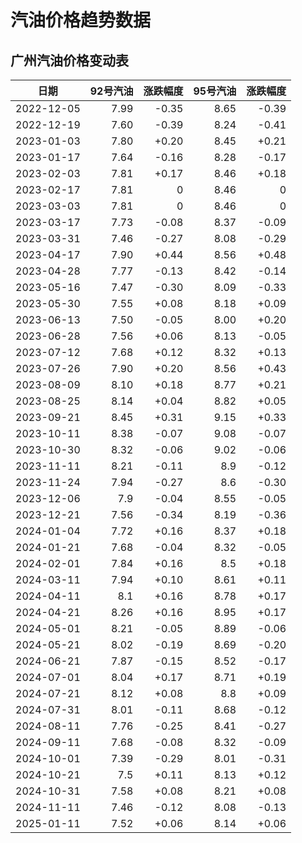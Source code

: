 # 汽油价格趋势数据

## 广州汽油价格变动表

|日期|92号汽油|涨跌幅度|95号汽油|涨跌幅度|
|:--:|---:|---:|---:|---:|
|2022-12-05|7.99|-0.35|8.65|-0.39|
|2022-12-19|7.60|-0.39|8.24|-0.41|
|2023-01-03|7.80|+0.20|8.45|+0.21|
|2023-01-17|7.64|-0.16|8.28|-0.17|
|2023-02-03|7.81|+0.17|8.46|+0.18|
|2023-02-17|7.81|0|8.46|0|
|2023-03-03|7.81|0|8.46|0|
|2023-03-17|7.73|-0.08|8.37|-0.09|
|2023-03-31|7.46|-0.27|8.08|-0.29|
|2023-04-17|7.90|+0.44|8.56|+0.48|
|2023-04-28|7.77|-0.13|8.42|-0.14|
|2023-05-16|7.47|-0.30|8.09|-0.33|
|2023-05-30|7.55|+0.08|8.18|+0.09|
|2023-06-13|7.50|-0.05|8.00|+0.20|
|2023-06-28|7.56|+0.06|8.13|-0.05|
|2023-07-12|7.68|+0.12|8.32|+0.13|
|2023-07-26|7.90|+0.20|8.56|+0.43|
|2023-08-09|8.10|+0.18|8.77|+0.21|
|2023-08-25|8.14|+0.04|8.82|+0.05|
|2023-09-21|8.45|+0.31|9.15|+0.33|
|2023-10-11|8.38|-0.07|9.08|-0.07|
|2023-10-30|8.32|-0.06|9.02|-0.06|
|2023-11-11|8.21|-0.11|8.9|-0.12|
|2023-11-24|7.94|-0.27|8.6|-0.30|
|2023-12-06|7.9|-0.04|8.55|-0.05|
|2023-12-21|7.56|-0.34|8.19|-0.36|
|2024-01-04|7.72|+0.16|8.37|+0.18|
|2024-01-21|7.68|-0.04|8.32|-0.05|
|2024-02-01|7.84|+0.16|8.5|+0.18|
|2024-03-11|7.94|+0.10|8.61|+0.11|
|2024-04-11|8.1|+0.16|8.78|+0.17|
|2024-04-21|8.26|+0.16|8.95|+0.17|
|2024-05-01|8.21|-0.05|8.89|-0.06|
|2024-05-21|8.02|-0.19|8.69|-0.20|
|2024-06-21|7.87|-0.15|8.52|-0.17|
|2024-07-01|8.04|+0.17|8.71|+0.19|
|2024-07-21|8.12|+0.08|8.8|+0.09|
|2024-07-31|8.01|-0.11|8.68|-0.12|
|2024-08-11|7.76|-0.25|8.41|-0.27|
|2024-09-11|7.68|-0.08|8.32|-0.09|
|2024-10-01|7.39|-0.29|8.01|-0.31|
|2024-10-21|7.5|+0.11|8.13|+0.12|
|2024-10-31|7.58|+0.08|8.21|+0.08|
|2024-11-11|7.46|-0.12|8.08|-0.13|
|2025-01-11|7.52|+0.06|8.14|+0.06|


<div>
  <MyChart :option="firstOption" :style="firstStyle" />
  <MyChart :option="secondOption" />
  <OilCalculator :oils="oils"/>
</div>

<script setup lang="ts">
import { ref } from 'vue'

const firstStyle = {
  'height': '400px'
}
const firstOption = {
  title: {
    text: '广州汽油价格变动趋势'
  },
  tooltip: {
    trigger: 'axis',
    axisPointer: {
      type: 'cross',
      label: {
        backgroundColor: '#6a7985'
      }
    }
  },
  legend: {
    top: 20,
    data: [{ name: '92号汽油', icon: 'rect' }, { name: '95号汽油', icon: 'rect' }]
  },
  grid: {
    left: '3%',
    right: '4%',
    bottom: '3%',
    containLabel: true
  },
  xAxis: {
    type: 'category',
    boundaryGap: false,
    data: ["2022-12-05","2022-12-19","2023-01-03","2023-01-17","2023-02-03","2023-02-17","2023-03-03","2023-03-17","2023-03-31","2023-04-17","2023-04-28","2023-05-16","2023-05-30","2023-06-13","2023-06-28","2023-07-12","2023-07-26","2023-08-09","2023-08-25","2023-09-21","2023-10-11","2023-10-30","2023-11-11","2023-11-24","2023-12-06","2023-12-21","2024-01-04","2024-01-21","2024-02-01","2024-03-11","2024-04-11","2024-04-21","2024-05-01","2024-05-21","2024-06-21","2024-07-01","2024-07-21","2024-07-31","2024-08-11","2024-09-11","2024-10-01","2024-10-21","2024-10-31","2024-11-11","2025-01-11",]
  },
  yAxis: {
    type: 'value'
  },
  series: [
    {
      name: '92号汽油',
      type: 'line',
      areaStyle: {},
      emphasis: {
        focus: 'series'
      },
      data: ["7.99","7.60","7.80","7.64","7.81","7.81","7.81","7.73","7.46","7.90","7.77","7.47","7.55","7.50","7.56","7.68","7.90","8.10","8.14","8.45","8.38","8.32","8.21","7.94","7.9","7.56","7.72","7.68","7.84","7.94","8.1","8.26","8.21","8.02","7.87","8.04","8.12","8.01","7.76","7.68","7.39","7.5","7.58","7.46","7.52",]
    },
    {
      name: '95号汽油',
      type: 'line',
      areaStyle: {},
      emphasis: {
        focus: 'series'
      },
      data: ["8.65","8.24","8.45","8.28","8.46","8.46","8.46","8.37","8.08","8.56","8.42","8.09","8.18","8.00","8.13","8.32","8.56","8.77","8.82","9.15","9.08","9.02","8.9","8.6","8.55","8.19","8.37","8.32","8.5","8.61","8.78","8.95","8.89","8.69","8.52","8.71","8.8","8.68","8.41","8.32","8.01","8.13","8.21","8.08","8.14",]
    }
  ]
}

const secondOption = {
  title: {
    text: '城市油价总览'
  },
  tooltip: {
    trigger: 'axis',
    axisPointer: {
      type: 'shadow'
    }
  },
  legend: {
    top: 30
  },
  grid: {
    left: '3%',
    right: '4%',
    bottom: '3%',
    containLabel: true
  },
  xAxis: {
    type: 'value'
  },
  yAxis: {
    type: 'category',
    data: ["广东","海南","四川","贵州","云南","陕西","甘肃","内蒙古","宁夏","新疆","广西","西藏","青海","北京","天津","上海","重庆","河北","山西","辽宁","吉林","黑龙江","江苏","浙江","安徽","福建","江西","山东","河南","湖北","湖南",]
  },
  series: [
    {
      name: '92汽油',
      type: 'bar',
      stack: 'total',
      label: {
        show: true
      },
      emphasis: {
        focus: 'series'
      },
      data: ["7.52","8.61","7.59","7.62","7.64","7.38","7.49","7.43","7.4","7.32","7.55","8.38","7.45","7.5","7.49","7.46","7.56","7.49","7.45","7.63","7.46","7.52","7.47","7.47","7.45","7.46","7.46","7.46","7.5","7.51","7.45",]
    },
    {
      name: '95汽油',
      type: 'bar',
      stack: 'total',
      label: {
        show: true
      },
      emphasis: {
        focus: 'series'
      },
      data: ["8.14","9.14","8.11","8.06","8.2","7.8","8","7.93","7.82","7.83","8.16","8.86","7.99","7.98","7.91","7.94","7.99","7.91","8.04","8.12","8.05","8.03","7.94","7.94","7.98","7.97","8","8","8.01","8.03","7.92",]
    },
    {
      name: '98汽油',
      type: 'bar',
      stack: 'total',
      label: {
        show: true
      },
      emphasis: {
        focus: 'series'
      },
      data: ["10.14","10.35","8.82","8.96","8.89","10.23","8.58","8.7","8.93","8.72","9.36","9.87","8.7","9.48","9.41","9.44","9.65","8.73","9.54","8.85","8.77","9.1","9.84","9.14","9.18","9.47","9.5","8.72","8.96","9.63","8.92",]
    },
    {
      name: '0号柴油',
      type: 'bar',
      stack: 'total',
      label: {
        show: true
      },
      emphasis: {
        focus: 'series'
      },
      data: ["7.16","7.24","7.2","7.26","7.22","7.05","7.06","7.03","7.04","6.94","7.21","7.69","7.08","7.2","7.15","7.13","7.22","7.15","7.22","7.05","7.07","7","7.11","7.13","7.19","7.14","7.2","7.07","7.14","7.14","7.22",]
    }
  ]
}

const oils = [
  {
    price: '7.52',
    rate: '+0.06',
    name: '92号汽油'
  },
  {
    price: '8.14',
    rate: '+0.06',
    name: '95号汽油'
  },
]
</script>